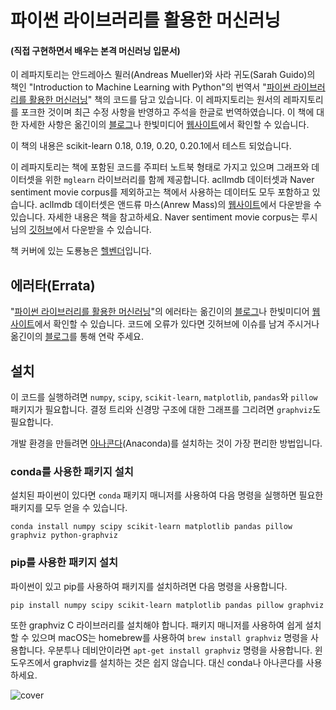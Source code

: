 ﻿# 파이썬 라이브러리를 활용한 머신러닝
#### (직접 구현하면서 배우는 본격 머신러닝 입문서)

이 레파지토리는 안드레아스 뮐러(Andreas Mueller)와 사라 귀도(Sarah Guido)의 책인 "Introduction to Machine
Learning with Python"의 번역서 "[파이썬 라이브러리를 활용한 머신러닝](https://tensorflow.blog/%ED%8C%8C%EC%9D%B4%EC%8D%AC-%EB%9D%BC%EC%9D%B4%EB%B8%8C%EB%9F%AC%EB%A6%AC%EB%A5%BC-%ED%99%9C%EC%9A%A9%ED%95%9C-%EB%A8%B8%EC%8B%A0%EB%9F%AC%EB%8B%9D/)" 책의 코드를 담고 있습니다.
이 레파지토리는 원서의 레파지토리를 포크한 것이며 최근 수정 사항을 반영하고 주석을 한글로 번역하였습니다.
이 책에 대한 자세한 사항은 옮긴이의 [블로그](https://tensorflow.blog/%ED%8C%8C%EC%9D%B4%EC%8D%AC-%EB%9D%BC%EC%9D%B4%EB%B8%8C%EB%9F%AC%EB%A6%AC%EB%A5%BC-%ED%99%9C%EC%9A%A9%ED%95%9C-%EB%A8%B8%EC%8B%A0%EB%9F%AC%EB%8B%9D/)나 한빛미디어 [웹사이트](http://www.hanbit.co.kr/store/books/look.php?p_code=B6119391002)에서 확인할 수 있습니다.

이 책의 내용은 scikit-learn 0.18, 0.19, 0.20, 0.20.1에서 테스트 되었습니다.

이 레파지토리는 책에 포함된 코드를 주피터 노트북 형태로 가지고 있으며 그래프와 데이터셋을 위한 ``mglearn`` 라이브러리를 함께 제공합니다.
aclImdb 데이터셋과 Naver sentiment movie corpus를 제외하고는 책에서 사용하는 데이터도 모두 포함하고 있습니다.
aclImdb 데이터셋은 앤드류 마스(Anrew Mass)의 [웹사이트](http://ai.stanford.edu/~amaas/data/sentiment/)에서 다운받을 수 있습니다. 자세한 내용은 책을 참고하세요.
Naver sentiment movie corpus는 루시님의 [깃허브](https://github.com/e9t/nsmc/)에서 다운받을 수 있습니다.

책 커버에 있는 도룡뇽은 [헬벤더](https://ko.wikipedia.org/wiki/%ED%97%AC%EB%B2%A4%EB%8D%94)입니다.

## 에러타(Errata)

"[파이썬 라이브러리를 활용한 머신러닝](https://tensorflow.blog/%ED%8C%8C%EC%9D%B4%EC%8D%AC-%EB%9D%BC%EC%9D%B4%EB%B8%8C%EB%9F%AC%EB%A6%AC%EB%A5%BC-%ED%99%9C%EC%9A%A9%ED%95%9C-%EB%A8%B8%EC%8B%A0%EB%9F%AC%EB%8B%9D/)"의 에러타는 옮긴이의 [블로그](https://tensorflow.blog/%ED%8C%8C%EC%9D%B4%EC%8D%AC-%EB%9D%BC%EC%9D%B4%EB%B8%8C%EB%9F%AC%EB%A6%AC%EB%A5%BC-%ED%99%9C%EC%9A%A9%ED%95%9C-%EB%A8%B8%EC%8B%A0%EB%9F%AC%EB%8B%9D/)나 한빛미디어 [웹사이트](http://www.hanbit.co.kr/store/books/look.php?p_code=B6119391002)에서 확인할 수 있습니다. 코드에 오류가 있다면 깃허브에 이슈를 남겨 주시거나 옮긴이의 [블로그](https://tensorflow.blog/%ED%8C%8C%EC%9D%B4%EC%8D%AC-%EB%9D%BC%EC%9D%B4%EB%B8%8C%EB%9F%AC%EB%A6%AC%EB%A5%BC-%ED%99%9C%EC%9A%A9%ED%95%9C-%EB%A8%B8%EC%8B%A0%EB%9F%AC%EB%8B%9D/)를 통해 연락 주세요.

## 설치

이 코드를 실행하려면 ``numpy``, ``scipy``, ``scikit-learn``, ``matplotlib``, ``pandas``와 ``pillow`` 패키지가 필요합니다.
결정 트리와 신경망 구조에 대한 그래프를 그리려면 ``graphviz``도 필요합니다.

개발 환경을 만들려면 [아나콘다](https://www.continuum.io/downloads)(Anaconda)를 설치하는 것이 가장 편리한 방법입니다.

### conda를 사용한 패키지 설치

설치된 파이썬이 있다면 ``conda`` 패키지 매니저를 사용하여 다음 명령을 실행하면 필요한 패키지를 모두 얻을 수 있습니다.

    conda install numpy scipy scikit-learn matplotlib pandas pillow graphviz python-graphviz

### pip를 사용한 패키지 설치

파이썬이 있고 pip를 사용하여 패키지를 설치하려면 다음 명령을 사용합니다.

    pip install numpy scipy scikit-learn matplotlib pandas pillow graphviz

또한 graphviz C 라이브러리를 설치해야 합니다. 패키지 매니저를 사용하여 쉽게 설치할 수 있으며 macOS는 homebrew를 사용하여 ``brew install graphviz`` 명령을 사용합니다. 우분투나 데비안이라면 ``apt-get install graphviz`` 명령을 사용합니다. 윈도우즈에서 graphviz를 설치하는 것은 쉽지 않습니다. 대신 conda나 아나콘다를 사용하세요.

![cover](cover.jpg)

